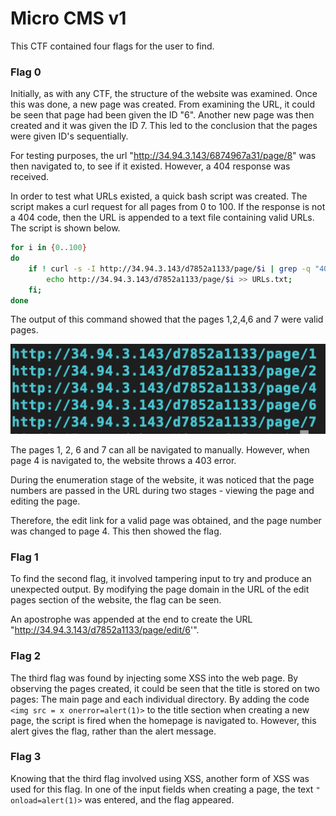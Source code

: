 # Micro CMS v1

This CTF contained four flags for the user to find. 

### Flag 0

Initially, as with any CTF, the structure of the website was examined. Once this was done, a new page was created. From examining the URL, it could be seen that page had been given the ID "6". Another new page was then created and it was given the ID 7. This led to the conclusion that the pages were given ID's sequentially.

For testing purposes, the url "http://34.94.3.143/6874967a31/page/8" was then navigated to, to see if it existed. However, a 404 response was received.

In order to test what URLs existed, a quick bash script was created. The script makes a curl request for all pages from 0 to 100. If the response is not a 404 code, then the URL is appended to a text file containing valid URLs. The script is shown below.

```bash
for i in {0..100}
do
	if ! curl -s -I http://34.94.3.143/d7852a1133/page/$i | grep -q "404"; then
		echo http://34.94.3.143/d7852a1133/page/$i >> URLs.txt;
	fi;
done
```

The output of this command showed that the pages 1,2,4,6 and 7 were valid pages. 

!['Output of Bash script'](https://github.com/Av3rageJoe/CTFs/blob/master/HackerOneCTFs/Images/Screenshot%202020-01-02%20at%2019.09.40.png)

The pages 1, 2, 6 and 7 can all be navigated to manually. However, when page 4 is navigated to, the website throws a 403 error.

During the enumeration stage of the website, it was noticed that the page numbers are passed in the URL during two stages - viewing the page and editing the page.

Therefore, the edit link for a valid page was obtained, and the page number was changed to page 4. This then showed the flag.

### Flag 1

To find the second flag, it involved tampering input to try and produce an unexpected output. By modifying the page domain in the URL of the edit pages section of the website, the flag can be seen.

An apostrophe was appended at the end to create the URL "http://34.94.3.143/d7852a1133/page/edit/6'". 

### Flag 2

The third flag was found by injecting some XSS into the web page. By observing the pages created, it could be seen that the title is stored on two pages: The main page and each individual directory. By adding the code `<img src = x onerror=alert(1)>` to the title section when creating a new page, the script is fired when the homepage is navigated to. However, this alert gives the flag, rather than the alert message. 

### Flag 3

Knowing that the third flag involved using XSS, another form of XSS was used for this flag. In one of the input fields when creating a page, the text `" onload=alert(1)>` was entered, and the flag appeared. 
